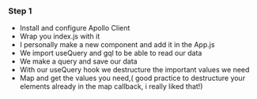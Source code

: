 ### Step 1

- Install and configure Apollo Client
- Wrap you index.js with it
- I personally make a new component and add it in the App.js
- We import useQuery and gql to be able to read our data
- We make a query and save our data
- With our useQuery hook we destructure the important values we need
- Map and get the values you need,( good practice to destructure your elements already in the map callback, i really liked that!)
